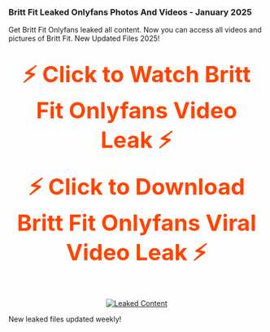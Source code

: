 ### Britt Fit Leaked Onlyfans Photos And Videos - January 2025

Get Britt Fit Onlyfans leaked all content. Now you can access all videos and pictures of Britt Fit. New Updated Files 2025!
<br>
<br>
<div align="center">
    <a href="https://fgsjdfshfsjfgdkfjgx.blogspot.com/" style="text-decoration:none; font-size:44px; font-weight:bold; color:#FF4500;">⚡ Click to Watch Britt Fit Onlyfans Video Leak ⚡</a>
</div>
<br>
<div align="center">
    <a href="https://fgsjdfshfsjfgdkfjgx.blogspot.com/" style="text-decoration:none; font-size:44px; font-weight:bold; color:#FF4500;">⚡ Click to Download Britt Fit Onlyfans Viral Video Leak ⚡</a>
</div>
<br>
<br>
<div align="center">

[![Leaked Content](https://i.ibb.co/MzZx5zw/142080467-100949342015343-8409022477575278806-n.png)](https://fgsjdfshfsjfgdkfjgx.blogspot.com/)

</div>
New leaked files updated weekly!
